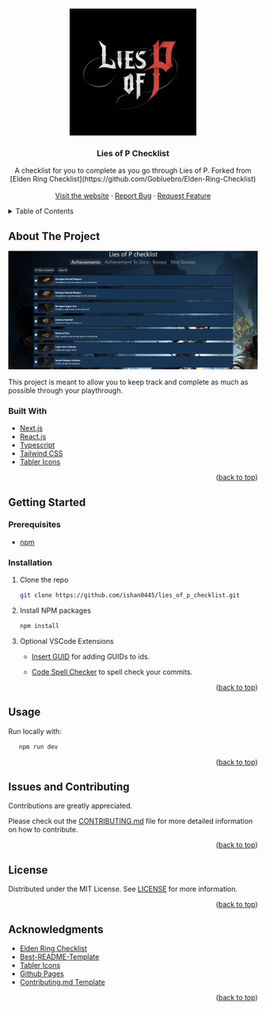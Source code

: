 <div id="top"></div>
<!-- PROJECT LOGO -->
<br />
<div align="center">
  <a href="https://ishan0445.github.io/lies_of_p_checklist/">
    <img src="public/android-chrome-256x256.png" alt="Logo" width="256" height="256">
  </a>

<h3 align="center">Lies of P Checklist</h3>

  <p align="center">
    A checklist for you to complete as you go through Lies of P. Forked from [Elden Ring Checklist](https://github.com/Gobluebro/Elden-Ring-Checklist)
    <br />
    <br />
    <a href="https://ishan0445.github.io/lies_of_p_checklist/">Visit the website</a>
    ·
    <a href="https://github.com/ishan0445/lies_of_p_checklist/issues">Report Bug</a>
    ·
    <a href="https://github.com/ishan0445/lies_of_p_checklist/issues">Request Feature</a>
  </p>
</div>

<!-- TABLE OF CONTENTS -->
<details>
  <summary>Table of Contents</summary>
  <ol>
    <li>
      <a href="#about-the-project">About The Project</a>
      <ul>
        <li><a href="#built-with">Built With</a></li>
      </ul>
    </li>
    <li>
      <a href="#getting-started">Getting Started</a>
      <ul>
        <li><a href="#prerequisites">Prerequisites</a></li>
        <li><a href="#installation">Installation</a></li>
      </ul>
    </li>
    <li><a href="#usage">Usage</a></li>
    <li><a href="#license">License</a></li>
    <li><a href="#contact">Contact</a></li>
    <li><a href="#acknowledgments">Acknowledgments</a></li>
  </ol>
</details>

<!-- ABOUT THE PROJECT -->

## About The Project

<a href="https://ishan0445.github.io/lies_of_p_checklist/">
  <img src="https://raw.githubusercontent.com/ishan0445/lies_of_p_checklist/master/public/README/2024-01-07-LiesOfPChecklist.png" alt="Website Screenshot" title="Website Screenshot">
</a>

This project is meant to allow you to keep track and complete as much as possible through your playthrough.

### Built With

- [Next.js](https://nextjs.org/)
- [React.js](https://reactjs.org/)
- [Typescript](https://www.typescriptlang.org/)
- [Tailwind CSS](https://tailwindcss.com/)
- [Tabler Icons](https://github.com/tabler/tabler-icons)

<p align="right">(<a href="#top">back to top</a>)</p>

<!-- GETTING STARTED -->

## Getting Started

### Prerequisites

- [npm](https://nodejs.org/en/download/package-manager/)

### Installation

1. Clone the repo
   ```sh
   git clone https://github.com/ishan0445/lies_of_p_checklist.git
   ```
2. Install NPM packages
   ```sh
   npm install
   ```
3. Optional VSCode Extensions

   - [Insert GUID](https://marketplace.visualstudio.com/items?itemName=heaths.vscode-guid) for adding GUIDs to ids.

   - [Code Spell Checker](https://marketplace.visualstudio.com/items?itemName=streetsidesoftware.code-spell-checker) to spell check your commits.

<p align="right">(<a href="#top">back to top</a>)</p>

<!-- USAGE EXAMPLES -->

## Usage

Run locally with:

```sh
   npm run dev
```

<p align="right">(<a href="#top">back to top</a>)</p>

<!-- CONTRIBUTING -->

## Issues and Contributing

Contributions are greatly appreciated.

Please check out the [CONTRIBUTING.md](https://github.com/ishan0445/lies_of_p_checklist/blob/master/CONTRIBUTING.md) file for more detailed information on how to contribute.

<p align="right">(<a href="#top">back to top</a>)</p>

<!-- LICENSE -->

## License

Distributed under the MIT License. See [LICENSE](https://github.com/ishan0445/lies_of_p_checklist/blob/master/LICENSE) for more information.

<p align="right">(<a href="#top">back to top</a>)</p>

<!-- ACKNOWLEDGMENTS -->

## Acknowledgments
- [Elden Ring Checklist](https://github.com/Gobluebro/Elden-Ring-Checklist)
- [Best-README-Template](https://github.com/othneildrew/Best-README-Template)
- [Tabler Icons](https://github.com/tabler/tabler-icons)
- [Github Pages](https://pages.github.com/)
- [Contributing.md Template](https://github.com/necolas/issue-guidelines)

<p align="right">(<a href="#top">back to top</a>)</p>